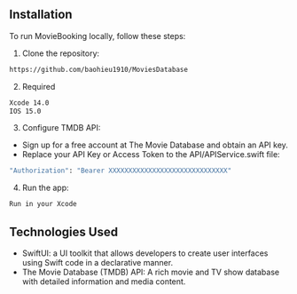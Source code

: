 
## Installation

To run MovieBooking locally, follow these steps:

1. Clone the repository:
```bash
https://github.com/baohieu1910/MoviesDatabase
```

2. Required
```bash
Xcode 14.0
IOS 15.0
```
3. Configure TMDB API:
- Sign up for a free account at The Movie Database and obtain an API key.
- Replace your API Key or Access Token to the API/APIService.swift file:
```bash
"Authorization": "Bearer XXXXXXXXXXXXXXXXXXXXXXXXXXXXXX"

```

4. Run the app:
```bash
Run in your Xcode
```

## Technologies Used

- SwiftUI: a UI toolkit that allows developers to create user interfaces using Swift code in a declarative manner.
- The Movie Database (TMDB) API: A rich movie and TV show database with detailed information and media content.

